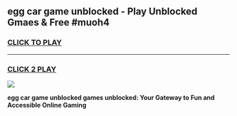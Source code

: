 
## egg car game unblocked - Play Unblocked Gmaes & Free #muoh4
<h3>
<a href="https://news.freeplayer.one?title=egg_car_game_unblocked&ref=03M">CLICK TO PLAY</a></h3>
<hr>

<h3>
<a href="https://news.freeplayer.one?title=egg_car_game_unblocked&ref=03M">CLICK 2 PLAY</a>
  
</h3>

<a href="https://news.freeplayer.one?title=egg_car_game_unblocked&ref=03M"><img src="https://clearcache.store/games.png"></a>


**egg car game unblocked games unblocked: Your Gateway to Fun and Accessible Online Gaming**
